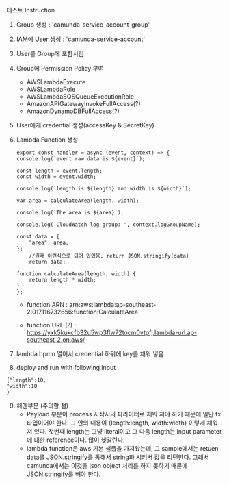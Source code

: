 테스트 Instruction
1. Group 생성 : 'camunda-service-account-group'
2. IAM에 User 생성 : 'camunda-service-account'
3. User를 Group에 포함시킴
4. Group에 Permission Policy 부여
    * AWSLambdaExecute
    * AWSLambdaRole
    * AWSLambdaSQSQueueExecutionRole
    * AmazonAPIGatewayInvokeFullAccess(?)
    * AmazonDynamoDBFullAccess(?)
5. User에게 credential 생성(accessKey & SecretKey)
6. Lambda Function 생성
    ```
    export const handler = async (event, context) => {
    console.log(`event raw data is ${event}`);
    
    const length = event.length;
    const width = event.width;
    
    console.log(`length is ${length} and width is ${width}`);
    
    var area = calculateArea(length, width);

    console.log(`The area is ${area}`);
    
    console.log('CloudWatch log group: ', context.logGroupName);
    
    const data = {
        "area": area,
    };
        //원래 이런식으로 되어 있었음. return JSON.stringify(data)
        return data;
    
    function calculateArea(length, width) {
        return length * width;
    }
    };
    ```

    * function ARN : arn:aws:lambda:ap-southeast-2:017116732656:function:CalculateArea

    * function URL (?) : https://yxk5kukcfb32u5wp3flw72tocm0vtpfj.lambda-url.ap-southeast-2.on.aws/

7. lambda.bpmn 열어서 credential 하위에 key를 채워 넣음
8. deploy and run with following input
```
{"length":10,
"width":10
}
```
9. 헤멘부분 (주의할 점)
    * Payload 부분이 process 시작시의 파라미터로 채워 져야 하기 때문에 일단 fx 타입이어야 한다. 그 안의 내용이 {length:length, width:width} 이렇게 채워져 있다. 첫번째 length는 그냥 literal이고 그 다음 length는 input parameter에 대한 reference이다. 많이 헷갈린다.
    * lambda function은 aws 기본 샘플을 가져왔는데, 그 sample에서는 retuen data를 JSON.stringify를 통해서 string화 시켜서 값을 리턴한다. 그래서 camunda에서는 이것을 json object 처리를 하지 못하기 때문에 JSON.stringify를 빼야 한다.